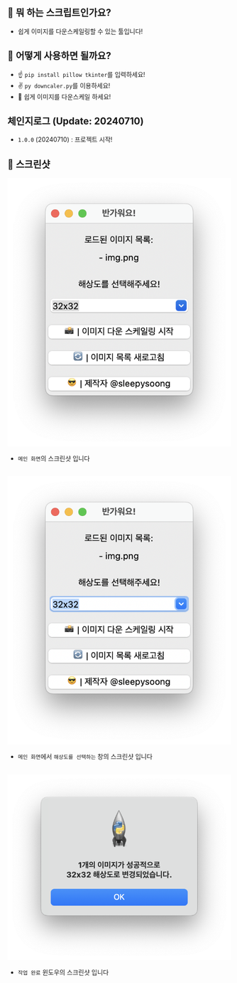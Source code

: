 ## 🤔 뭐 하는 스크립트인가요?
* 쉽게 이미지를 다운스케일링할 수 있는 툴입니다!

## 🤔 어떻게 사용하면 될까요?
- ☝️ `pip install pillow tkinter`를 입력하세요!
- ✌️ `py downcaler.py`를 이용하세요!
- 🤠 쉽게 이미지를 다운스케일 하세요!

## 체인지로그 (Update: 20240710)
- `1.0.0` (20240710) : 프로젝트 시작!


## 📸 스크린샷
![테스트](/screenshots/main-1.png)
- `메인 화면`의 스크린샷 입니다<br><br>

![테스트](/screenshots/main-2.png)
- `메인 화면`에서 `해상도를 선택하는` 창의 스크린샷 입니다<br><br>

![테스트](/screenshots/done.png)
- `작업 완료` 윈도우의 스크린샷 입니다